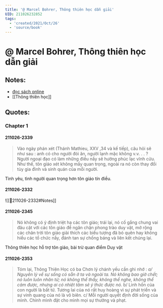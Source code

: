 ```yaml
---
title: '@ Marcel Bohrer, Thông thiên học dẫn giải'
UID: 211026232852
tags:
  - 'created/2021/Oct/26'
  - 'source/book'
---
```

# @ Marcel Bohrer, Thông thiên học dẫn giải

## Notes:
- [đọc sách online](http://www.thongthienhoc.com/sach.thongthienhoc.dan.giai.htm)
- [[Thông thiên học]]

## Quotes:

### Chapter 1

#### 211026-2339
> Vào ngày phán xét (Thánh Mathieu, XXV ,34 và kế tiếp), câu hỏi sẽ như sau : anh có cho người đói ăn, người lạnh mặc không v.v. . . ? Người ngoại đạo có làm những điều nầy sẽ hưởng phúc lạc vĩnh cửu. Như thế, tôn giáo xét không mấy quan trọng, ngoài ra nó còn thay đổi tùy gia đình và sinh quán của mỗi người.

Tình yêu, tình người quan trọng hơn tôn giáo tín điều.

#### 211026-2332
![[💬211026-2332#Notes]]

#### 211026-2345
> Nó không có ý định triệt hạ các tôn giáo; trái lại, nó cố gắng chung vai đâu cật với các tôn giáo để ngăn chận phong trào duy vật, mở rộng các chân trời tôn giáo giải thích các biểu tượng đã bỏ quên hay không hiểu các tổ chức nầy, đánh tan sự chống báng và liên kết chúng lại.

Thông thiên học hỗ trợ tôn giáo, bài trừ quan điểm Duy vật

#### 211026-2353
>Tóm lại, Thông Thiên Học có ba Chơn lý chánh yếu cần ghi nhớ :
 _a/ Nguyên lý về sự sống có sẵn ở ta và ngoài ta. Nó không bao giờ chết; nó luôn luôn nhân từ; nó không thể thấy, không thể nghe, không thể cảm được, nhưng ai có nhiệt tâm sẽ ý thức được nó._
 b/ Linh hồn của con người là bất tử. Tương lai của nó rất huy hoàng vì sự phát triển và sự vinh quang của nó là vô biên.
 c/ Mỗi người quyết định đời sống của mình. Chính mình đặt cho mình mọi sự thưởng và phạt.